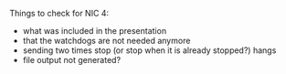 Things to check for NIC 4:
- what was included in the presentation
- that the watchdogs are not needed anymore
- sending two times stop (or stop when it is already stopped?) hangs
- file output not generated?
